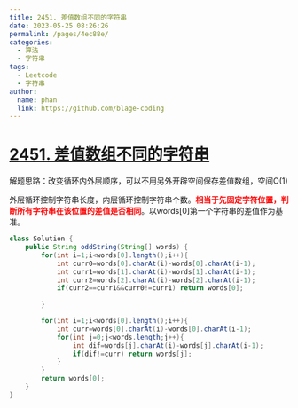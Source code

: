 ```yaml
---
title: 2451. 差值数组不同的字符串
date: 2023-05-25 08:26:26
permalink: /pages/4ec88e/
categories:
  - 算法
  - 字符串
tags:
  - Leetcode
  - 字符串
author: 
  name: phan
  link: https://github.com/blage-coding
---
```

# [2451. 差值数组不同的字符串](https://leetcode.cn/problems/odd-string-difference/)

解题思路：改变循环内外层顺序，可以不用另外开辟空间保存差值数组，空间O(1)

外层循环控制字符串长度，内层循环控制字符串个数。<font color="red">**相当于先固定字符位置，判断所有字符串在该位置的差值是否相同**</font>。以words[0]第一个字符串的差值作为基准。

```java
class Solution {
    public String oddString(String[] words) {
        for(int i=1;i<words[0].length();i++){
            int curr0=words[0].charAt(i)-words[0].charAt(i-1);
            int curr1=words[1].charAt(i)-words[1].charAt(i-1);
            int curr2=words[2].charAt(i)-words[2].charAt(i-1);
            if(curr2==curr1&&curr0!=curr1) return words[0];
            
        }

        for(int i=1;i<words[0].length();i++){
            int curr=words[0].charAt(i)-words[0].charAt(i-1);
            for(int j=0;j<words.length;j++){
                int dif=words[j].charAt(i)-words[j].charAt(i-1);
                if(dif!=curr) return words[j];
            }
        }
        return words[0];
    }
}
```

